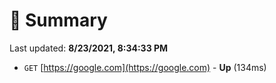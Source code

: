 # 📖 Summary
Last updated: **8/23/2021, 8:34:33 PM**

- `GET` [https://google.com](https://google.com) - **Up** (134ms)

